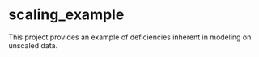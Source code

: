 # scaling_example
This project provides an example of deficiencies inherent in modeling on unscaled data. 
